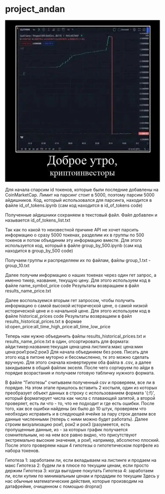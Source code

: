 # project_andan
![Image alt](https://github.com/pythonbaton/project_andan/blob/main/dur.jpg)

Для начала спарсим id токенов, которые были последние добавлены на CoinMarketCap. Лимит на парсинг стоит в 5000, поэтому парсим 5000 айдишников. Код, который использовался для парсинга, находится в файле id_of_tokens.ipynb (сам код находится в id_of_tokens code)

Полученные айдишники сохраняем в текстовый файл. Файл добавлен и называется id_of_tokens_list.txt

Так как по какой то неизвестной причине API не хочет парсить информацию о сразу 5000 токенах, разделим их в группы по 500 токенов и потом объединим эту информацию вместе. Для этого используется код, который в файле group_by_500.ipynb (сам код находится в group_by_500 code)

Получаем группы и распределяем их по файлам, файлы group_1.txt - group_10.txt

Далее получим информацию о наших токенах через один гет запрос, а именно тикер, название, текущую цену. Для этого используем код в файле name_symbol_price code
Результаты возвращаем в файл results_name_price.txt

Далее воспользуемся вторым гет запросом, чтобы получить информацию о самой высокой исторической цене, о самой низкой исторической цене и о начальной цене. Для этого используем код в файле historical_prices code
Результаты возвращаем в файл results_historical_prices.txt в формае id:open_price:all_time_high_price:all_time_low_price

Теперь нам нужно объединить файлы results_historical_prices.txt и results_name_price.txt в один, отсортировать для формата: айди:тикер:название:текущая цена:цена листинга:макс цена:мин цена:рои1:рои2:рои3
Для начала объединяем без роев. Писать для этого код в питоне муторно и бессмысленно, тк это можно сделать вручную. Для этого сначала конвертируем оба файла в .csv, а далее закидываем в общий файлик экселя. После чего сортируем по айди в порядке возрастания и получаем готовую табличку нужного формата.

В файле "Гипотезы" считываем полученный csv и проверяем, все ли в порядке. На этом этапе пришлось вставить 2 костыля, один из которых преобразует объект данных в строку с использованием формата '{:f}', который форматирует числа как числа с плавающей запятой, а второй проверяет, есть ли что - то, что не подходит и где есть ошибки.
После того, как все ошибки найдены (их было до 10 штук, проверяем что необходио исправить и в следующей ячейке за пару строк делаем все данные численными (теперь с ними можно будет работать). 
Далее строим визуализацию рои1, рои2 и рои3 (разумеется, есть пропущенные данные, из - за которых график получается сомнительным, но на нем все равно видно, что присутствуют экстремально высокие значения, а рои1, например, абсолютно плоский. 
После этого проверяем наши 4 гипотезы о гипотетическом портфеле из набора токенов.

Гипотеза 1: заработаем ли, если вкладываем на листинге и продаем на макс
Гипотеза 2: будем ли в плюсе по текущим ценам, если просто держим
Гипотеза 3: когда выгоднее покупать
Гипотеза 4: заработаем ли, если купим по минимальным ценам и продадим по текущим
Здесь у нас обычные математические действия, которые производим на датафрейме, очищенном с помощью dropna()
